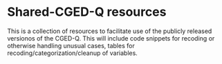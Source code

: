 # Shared-CGED-Q resources
This is a collection of resources to facilitate use of the publicly released versionos of the CGED-Q. This will include code snippets for recoding or otherwise handling unusual cases, tables for recoding/categorization/cleanup of variables. 
